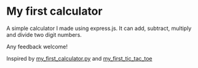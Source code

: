 # My first calculator
A simple calculator I made using express.js.
It can add, subtract, multiply and divide two digit numbers.

Any feedback welcome!

Inspired by [my_first_calculator.py](https://github.com/AceLewis/my_first_calculator.py) and [my_first_tic_tac_toe](https://github.com/asweigart/my_first_tic_tac_toe)
